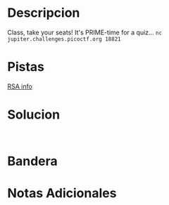 # Descripcion 
Class, take your seats! It's PRIME-time for a quiz... `nc jupiter.challenges.picoctf.org 18821`
# Pistas
[RSA info](https://simple.wikipedia.org/wiki/RSA_algorithm)
# Solucion 
```bash



```
# Bandera
# Notas Adicionales